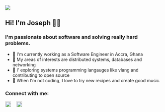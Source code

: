 <img align="center" src="https://res.cloudinary.com/tutcan/image/upload/v1657737517/general/dohardthings.png"/>

## Hi! I'm Joseph 👋🏼

### I'm passionate about software and solving really hard problems.

- 💼 I'm currently working as a Software Engineer in Accra, Ghana
- 📡 My areas of interests are distributed systems, databases and networking
- 🧭 I' exploring systems programming langauges like vlang and contributing to open source
- 🎲 When I'm not coding, I love to try new recipes and create good music.

### Connect with me:
[<img align="left" style="margin-right: 18px" width:="18px" height="18px" src="https://res.cloudinary.com/tutcan/image/upload/v1597102940/twitter-brands_1.png"/>](https://twitter.com/josephakayesi)

[<img align="left" style="margin-right: 18px" width="18px" height="18px" src="https://res.cloudinary.com/tutcan/image/upload/v1597102940/facebook-brands.png" />](https://www.facebook.com/josephakayesi1)

[<img align="left" style="margin-right: 18px" width="15.75px" height="18px" src="https://res.cloudinary.com/tutcan/image/upload/v1597102940/linkedin-in-brands.png" />](https://www.linkedin.com/in/josephakayesi/)

[<img align="left" style="margin-right:18px" width="15.75px" height="18px" src="https://res.cloudinary.com/tutcan/image/upload/v1597102940/instagram-brands.png" />](https://www.instagram.com/josephakayesi/)

[<img align="left" style="margin-right:18px" width="15.75px" height="18px" src="https://res.cloudinary.com/tutcan/image/upload/v1597102940/medium-brands_1.png" />](https://medium.com/@josephakayesi/)
